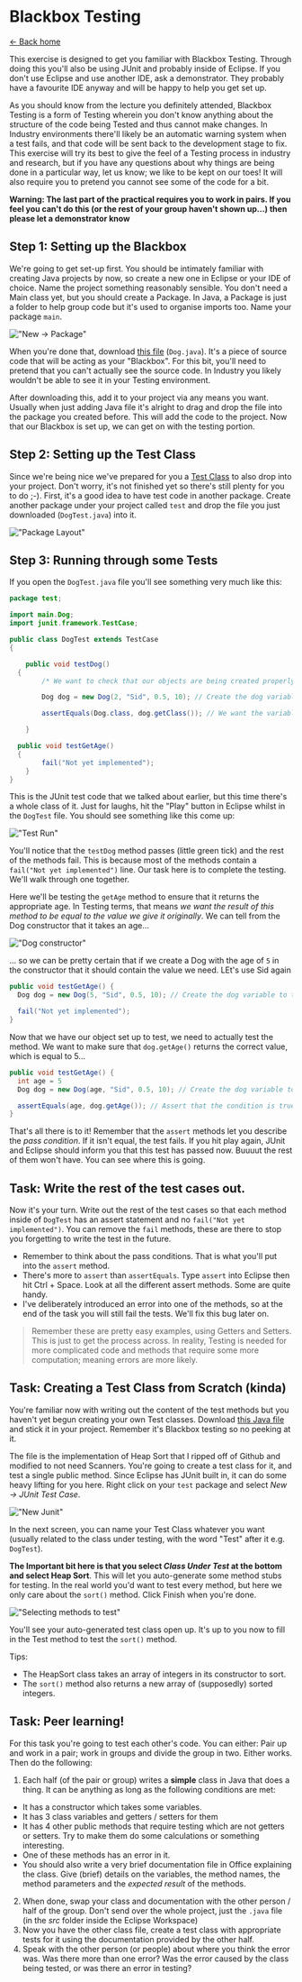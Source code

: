 # Blackbox Testing

[<- Back home](index)

This exercise is designed to get you familiar with Blackbox Testing. Through doing this you'll also be using JUnit and probably inside of Eclipse. If you don't use Eclipse and use another IDE, ask a demonstrator. They probably have a favourite IDE anyway and will be happy to help you get set up.

As you should know from the lecture you definitely attended, Blackbox Testing is a form of Testing wherein you don't know anything about the structure of the code being Tested and thus cannot make changes. In Industry environments there'll likely be an automatic warning system when a test fails, and that code will be sent back to the development stage to fix. This exercise will try its best to give the feel of a Testing process in industry and research, but if you have any questions about why things are being done in a particular way, let us know; we like to be kept on our toes! It will also require you to pretend you cannot see some of the code for a bit.

**Warning: The last part of the practical requires you to work in pairs. If you feel you can't do this (or the rest of your group haven't shown up…) then please let a demonstrator know**

## Step 1: Setting up the Blackbox
We're going to get set-up first. You should be intimately familiar with creating Java projects by now, so create a new one in Eclipse or your IDE of choice. Name the project something reasonably sensible. You don't need a Main class yet, but you should create a Package. In Java, a Package is just a folder to help group code but it's used to organise imports too. Name your package `main`.

!["New -> Package"](/img/package.png)

When you're done that, download [this file](Dog.java) (`Dog.java`). It's a piece of source code that will be acting as your "Blackbox". For this bit, you'll need to pretend that you can't actually see the source code. In Industry you likely wouldn't be able to see it in your Testing environment.

After downloading this, add it to your project via any means you want. Usually when just adding Java file it's alright to drag and drop the file into the package you created before. This will add the code to the project. Now that our Blackbox is set up, we can get on with the testing portion.

## Step 2: Setting up the Test Class
Since we're being nice we've prepared for you a [Test Class](DogTest.java) to also drop into your project. Don't worry, it's not finished yet so there's still plenty for you to do ;-). First, it's a good idea to have test code in another package. Create another package under your project called `test` and drop the file you just downloaded (`DogTest.java`) into it.

!["Package Layout"](/img/dog-test.png)

## Step 3: Running through some Tests
If you open the `DogTest.java` file you'll see something very much like this:

```java
package test;

import main.Dog;
import junit.framework.TestCase;

public class DogTest extends TestCase
{

	public void testDog()
  {
		/* We want to check that our objects are being created properly */

		Dog dog = new Dog(2, "Sid", 0.5, 10); // Create the dog variable to test.

		assertEquals(Dog.class, dog.getClass()); // We want the variable class to equal the class we created

	}

  public void testGetAge()
  {
		fail("Not yet implemented");
	}
}
```

This is the JUnit test code that we talked about earlier, but this time there's a whole class of it. Just for laughs, hit the "Play" button in Eclipse whilst in the `DogTest` file. You should see something like this come up:

!["Test Run"](/img/test_run.png)



You'll notice that the `testDog` method passes (little green tick) and the rest of the methods fail. This is because most of the methods contain a `fail("Not yet implemented")` line. Our task here is to complete the testing. We'll walk through one together.

Here we'll be testing the `getAge` method to ensure that it returns the appropriate age. In Testing terms, that means *we want the result of this method to be equal to the value we give it originally*. We can tell from the Dog constructor that it takes an age…

!["Dog constructor"](/img/dog_constructor.png)

… so we can be pretty certain that if we create a Dog with the age of `5` in the constructor that it should contain the value we need. LEt's use Sid again

```java
public void testGetAge() {
  Dog dog = new Dog(5, "Sid", 0.5, 10); // Create the dog variable to test.

  fail("Not yet implemented");
}
```

Now that we have our object set up to test, we need to actually test the method. We want to make sure that `dog.getAge()` returns the correct value, which is equal to 5…

```java
public void testGetAge() {
  int age = 5
  Dog dog = new Dog(age, "Sid", 0.5, 10); // Create the dog variable to test.

  assertEquals(age, dog.getAge()); // Assert that the condition is true
}
```

That's all there is to it! Remember that the `assert` methods let you describe the *pass condition*. If it isn't equal, the test fails. If you hit play again, JUnit and Eclipse should inform you that this test has passed now. Buuuut the rest of them won't have. You can see where this is going.

## Task: Write the rest of the test cases out.
Now it's your turn. Write out the rest of the test cases so that each method inside of `DogTest` has an assert statement and no `fail("Not yet implemented")`. You can remove the `fail` methods, these are there to stop you forgetting to write the test in the future.

- Remember to think about the pass conditions. That is what you'll put into the `assert` method.
- There's more to `assert` than `assertEquals`. Type `assert` into Eclipse then hit Ctrl + Space. Look at all the different assert methods. Some are quite handy.
- I've deliberately introduced an error into one of the methods, so at the end of the task you will still fail the tests. We'll fix this bug later on.

> Remember these are pretty easy examples, using Getters and Setters. This is just to get the process across. In reality, Testing is needed for more complicated code and methods that require some more computation; meaning errors are more likely.

## Task: Creating a Test Class from Scratch (kinda)
You're familiar now with writing out the content of the test methods but you haven't yet begun creating your own Test classes. Download [this Java file](HeapSort.java) and stick it in your project. Remember it's Blackbox testing so no peeking at it.

The file is the implementation of Heap Sort that I ripped off of Github and modified to not need Scanners. You're going to create a test class for it, and test a single public method. Since Eclipse has JUnit built in, it can do some heavy lifting for you here. Right click on your `test` package and select *New -> JUnit Test Case*.

!["New Junit"](/img/new_junit.png)

 In the next screen, you can name your Test Class whatever you want (usually related to the class under testing, with the word "Test" after it e.g. `DogTest`).

**The Important bit here is that you select *Class Under Test* at the bottom and select Heap Sort**. This will let you auto-generate some method stubs for testing. In the real world you'd want to test every method, but here we only care about the `sort()` method. Click Finish when you're done.

!["Selecting methods to test"](/img/select_methods.png)

You'll see your auto-generated test class open up. It's up to you now to fill in the Test method to test the `sort()` method.

Tips:
- The HeapSort class takes an array of integers in its constructor to sort.
- The `sort()` method also returns a new array of (supposedly) sorted integers.

## Task: Peer learning!
For this task you're going to test each other's code. You can either: Pair up and work in a pair; work in groups and divide the group in two. Either works. Then do the following:

1. Each half (of the pair or group) writes a **simple** class in Java that does a thing. It can be anything as long as the following conditions are met:
  - It has a constructor which takes some variables.
  - It has 3 class variables and getters / setters for them
  - It has 4 other public methods that require testing which are not getters or setters. Try to make them do some calculations or something interesting.
  - One of these methods has an error in it.
  - You should also write a very brief documentation file in Office explaining the class. Give (brief) details on the variables, the method names, the method parameters and the *expected result* of the methods.
2. When done, swap your class and documentation with the other person / half of the group. Don't send over the whole project, just the `.java` file (in the *src* folder inside the Eclipse Workspace)
3. Now you have the other class file, create a test class with appropriate tests for it using the documentation provided by the other half.
4. Speak with the other person (or people) about where you think the error was. Was there more than one error? Was the error caused by the class being tested, or was there an error in testing?
